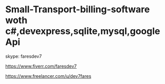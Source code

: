 # Small-Transport-billing-software woth c#,devexpress,sqlite,mysql,google Api

skype: faresdev7

https://www.fiverr.com/faresdev7

https://www.freelancer.com/u/dev7fares
